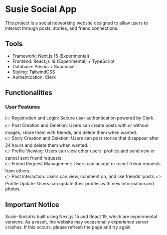 # Susie Social App

This project is a social networking website designed to allow users to interact through posts, stories, and friend connections.

## Tools

- Framework: Next.js 15 (Experimental)
- Frontend: React.js 19 (Experimental) + TypeScript
- Database: Prisma + Supabase
- Styling: TailwindCSS
- Authentication: Clerk

## Functionalities

### User Features

👉 Registration and Login: Secure user authentication powered by Clerk.  
👉 Post Creation and Deletion: Users can create posts with or without images, share them with friends, and delete them when wanted.  
👉 Story Creation and Deletion: Users can post stories that disappear after 24 hours and delete them when wanted. .  
👉 Profile Viewing: Users can view other users' profiles and send new or cancel sent friend requests.  
👉 Friend Request Management: Users can accept or reject friend requests from others.  
👉 Post Interaction: Users can view, comment on, and like friends' posts.
👉 Profile Update: Users can update their profiles with new information and photos.

## Important Notice

Susie-Social is built using Next.js 15 and React 19, which are experimental versions. As a result, the website may occasionally experience server crashes. If this occurs, please refresh the page and try again.
